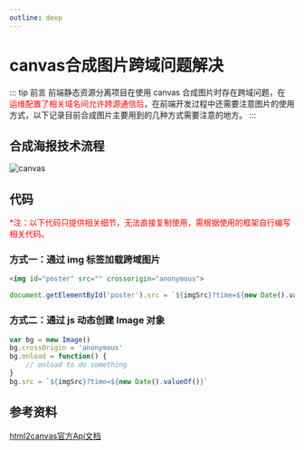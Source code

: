 ```yaml
---
outline: deep
---
```


# canvas合成图片跨域问题解决
::: tip 前言
前端静态资源分离项目在使用 canvas 合成图片时存在跨域问题，在<span style="color:red"> 运维配置了相关域名间允许跨源通信后</span>，在前端开发过程中还需要注意图片的使用方式，以下记录目前合成图片主要用到的几种方式需要注意的地方。
:::
## 合成海报技术流程
![canvas](https://ossstatic.leiting.com/web/common/docs/images/canvas.png)

## 代码
<span style="color:red">*注：以下代码只提供相关细节，无法直接复制使用，需根据使用的框架自行编写相关代码。</span>

### 方式一：通过 img 标签加载跨域图片
```html
<img id="poster" src="" crossorigin="anonymous">
```
```js
document.getElementById('poster').src = `${imgSrc}?time=${new Date().valueOf()}`
```
### 方式二：通过 js 动态创建 Image 对象
```js
var bg = new Image()
bg.crossOrigin = 'anonymous'
bg.onload = function() {
    // onload to do something
}
bg.src = `${imgSrc}?time=${new Date().valueOf()}`
```
## 参考资料
[html2canvas官方Api文档](https://html2canvas.hertzen.com/configuration)